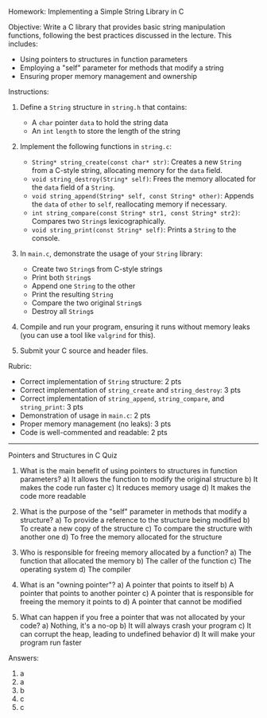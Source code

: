 Homework: Implementing a Simple String Library in C

Objective:
Write a C library that provides basic string manipulation functions, following the best practices discussed in the lecture. This includes:
- Using pointers to structures in function parameters
- Employing a "self" parameter for methods that modify a string
- Ensuring proper memory management and ownership

Instructions:
1. Define a `String` structure in `string.h` that contains:
   - A `char` pointer `data` to hold the string data
   - An `int` `length` to store the length of the string

2. Implement the following functions in `string.c`:
   - `String* string_create(const char* str)`: Creates a new `String` from a C-style string, allocating memory for the `data` field.
   - `void string_destroy(String* self)`: Frees the memory allocated for the `data` field of a `String`.
   - `void string_append(String* self, const String* other)`: Appends the `data` of `other` to `self`, reallocating memory if necessary.
   - `int string_compare(const String* str1, const String* str2)`: Compares two `String`s lexicographically.
   - `void string_print(const String* self)`: Prints a `String` to the console.

3. In `main.c`, demonstrate the usage of your `String` library:
   - Create two `String`s from C-style strings
   - Print both `String`s
   - Append one `String` to the other
   - Print the resulting `String`
   - Compare the two original `String`s
   - Destroy all `String`s

4. Compile and run your program, ensuring it runs without memory leaks (you can use a tool like `valgrind` for this).

5. Submit your C source and header files.

Rubric:
- Correct implementation of `String` structure: 2 pts
- Correct implementation of `string_create` and `string_destroy`: 3 pts
- Correct implementation of `string_append`, `string_compare`, and `string_print`: 3 pts
- Demonstration of usage in `main.c`: 2 pts
- Proper memory management (no leaks): 3 pts
- Code is well-commented and readable: 2 pts

---

Pointers and Structures in C Quiz

1. What is the main benefit of using pointers to structures in function parameters?
   a) It allows the function to modify the original structure
   b) It makes the code run faster
   c) It reduces memory usage
   d) It makes the code more readable

2. What is the purpose of the "self" parameter in methods that modify a structure?
   a) To provide a reference to the structure being modified
   b) To create a new copy of the structure
   c) To compare the structure with another one
   d) To free the memory allocated for the structure

3. Who is responsible for freeing memory allocated by a function?
   a) The function that allocated the memory
   b) The caller of the function
   c) The operating system
   d) The compiler

4. What is an "owning pointer"?
   a) A pointer that points to itself
   b) A pointer that points to another pointer
   c) A pointer that is responsible for freeing the memory it points to
   d) A pointer that cannot be modified

5. What can happen if you free a pointer that was not allocated by your code?
   a) Nothing, it's a no-op
   b) It will always crash your program
   c) It can corrupt the heap, leading to undefined behavior
   d) It will make your program run faster

Answers:
1. a
2. a
3. b
4. c
5. c